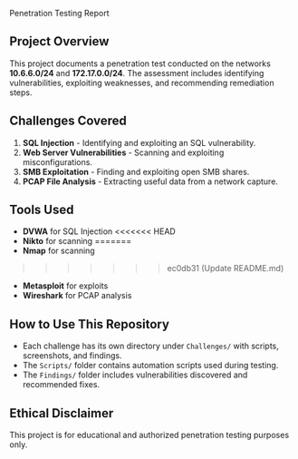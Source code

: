  Penetration Testing Report

## Project Overview
This project documents a penetration test conducted on the networks **10.6.6.0/24** and **172.17.0.0/24**. The assessment includes identifying vulnerabilities, exploiting weaknesses, and recommending remediation steps.

## Challenges Covered
1. **SQL Injection** - Identifying and exploiting an SQL vulnerability.
2. **Web Server Vulnerabilities** - Scanning and exploiting misconfigurations.
3. **SMB Exploitation** - Finding and exploiting open SMB shares.
4. **PCAP File Analysis** - Extracting useful data from a network capture.

## Tools Used
- **DVWA** for SQL Injection
<<<<<<< HEAD
- **Nikto** for scanning
=======
- **Nmap** for scanning
>>>>>>> ec0db31 (Update README.md)
- **Metasploit** for exploits
- **Wireshark** for PCAP analysis

## How to Use This Repository
- Each challenge has its own directory under `Challenges/` with scripts, screenshots, and findings.
- The `Scripts/` folder contains automation scripts used during testing.
- The `Findings/` folder includes vulnerabilities discovered and recommended fixes.

## Ethical Disclaimer
This project is for educational and authorized penetration testing purposes only.
